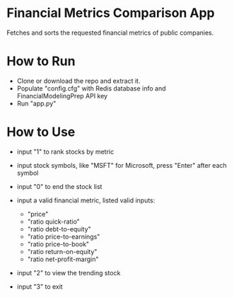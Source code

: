 # Financial Metrics Comparison App
Fetches and sorts the requested financial metrics of public companies.

# How to Run
* Clone or download the repo and extract it.
* Populate "config.cfg" with Redis database info and FinancialModelingPrep API key
* Run "app.py"

# How to Use
* input "1" to rank stocks by metric
* input stock symbols, like "MSFT" for Microsoft, press "Enter" after each symbol
* input "0" to end the stock list
* input a valid financial metric, listed valid inputs:

    - "price"
    - "ratio quick-ratio"
    - "ratio debt-to-equity"
    - "ratio price-to-earnings"
    - "ratio price-to-book"
    - "ratio return-on-equity"
    - "ratio net-profit-margin"

* input "2" to view the trending stock
* input "3" to exit
